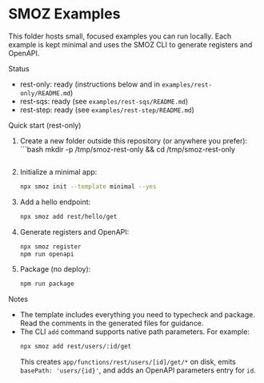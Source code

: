# SMOZ Examples

This folder hosts small, focused examples you can run locally. Each example
is kept minimal and uses the SMOZ CLI to generate registers and OpenAPI.

Status

- rest-only: ready (instructions below and in `examples/rest-only/README.md`)
- rest-sqs: ready (see `examples/rest-sqs/README.md`)
- rest-step: ready (see `examples/rest-step/README.md`)

Quick start (rest-only)

1) Create a new folder outside this repository (or anywhere you prefer):   ```bash
   mkdir -p /tmp/smoz-rest-only && cd /tmp/smoz-rest-only
   ```
2) Initialize a minimal app:
   ```bash
   npx smoz init --template minimal --yes
   ```
3) Add a hello endpoint:
   ```bash
   npx smoz add rest/hello/get
   ```
4) Generate registers and OpenAPI:
   ```bash
   npx smoz register
   npm run openapi
   ```
5) Package (no deploy):
   ```bash
   npm run package
   ```

Notes

- The template includes everything you need to typecheck and package. Read the
  comments in the generated files for guidance.
- The CLI `add` command supports native path parameters. For example:
  ```bash
  npx smoz add rest/users/:id/get
  ```
  This creates `app/functions/rest/users/[id]/get/*` on disk, emits
  `basePath: 'users/{id}'`, and adds an OpenAPI parameters entry for `id`.

